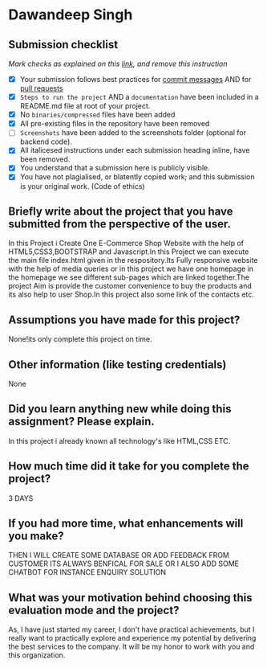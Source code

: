 # Dawandeep Singh

## Submission checklist
*Mark checks as explained on this [link](https://docs.github.com/en/free-pro-team@latest/github/managing-your-work-on-github/about-task-lists#creating-task-lists), and remove this instruction*

- [X] Your submission follows best practices for [commit messages](https://chris.beams.io/posts/git-commit/) AND for [pull requests](https://github.community/t/best-practices-for-pull-requests/10195)
- [X] `Steps to run the project` AND a `documentation` have been included in a README.md file at root of your project.
- [X] No `binaries/compressed` files have been added
- [X] All pre-existing files in the repository have been removed
- [ ] `Screenshots` have been added to the screenshots folder (optional for backend code).
- [X] All italicesed instructions under each submission heading inline, have been removed.
- [X] You understand that a submission here is publicly visible. 
- [X] You have not plagialised, or blatently copied work; and this submission is your original work. (Code of ethics)

## Briefly write about the project that you have submitted from the perspective of the user.
In this Project i Create One E-Commerce Shop Website with the help of HTML5,CSS3,BOOTSTRAP and Javascript.In this Project we can execute the main file index.html given in the respository.Its Fully responsive website with the help of media queries or in this project we have one homepage in the homepage we see different sub-pages which are linked together.The project Aim is provide the customer convenience to buy the products and its also help to user Shop.In this project also some link of the contacts etc.

## Assumptions you have made for this project?
None!its only complete this project on time.

## Other information (like testing credentials)
None
## Did you learn anything new while doing this assignment? Please explain.
In this project i already known all technology's like HTML,CSS ETC.

## How much time did it take for you complete the project?
3 DAYS

## If you had more time, what enhancements will you make?
THEN I WILL CREATE SOME DATABASE OR ADD FEEDBACK FROM CUSTOMER ITS ALWAYS BENFICAL FOR SALE OR I ALSO ADD SOME CHATBOT FOR INSTANCE ENQUIRY SOLUTION

## What was your motivation behind choosing this evaluation mode and the project?
As, I have just started my career, I don't have practical achievements, but I really want to practically explore and experience my potential by delivering the best services to the company. It will be my honor to work with you and this organization.

